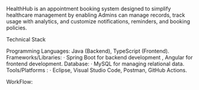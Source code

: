 HealthHub is an appointment booking system designed to simplify healthcare management by enabling Admins can manage records, track usage with analytics, and customize notifications, reminders, and booking policies.

Technical Stack

Programming Languages: Java (Backend), TypeScript (Frontend).
Frameworks/Libraries:  ·	Spring Boot for backend development , Angular for frontend development.
Database: ·	MySQL for managing relational data.
Tools/Platforms : ·	Eclipse, Visual Studio Code, Postman, GitHub Actions.

WorkFlow:










